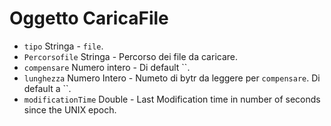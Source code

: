 # Oggetto CaricaFile

* `tipo` Stringa - `file`.
* `Percorsofile` Stringa - Percorso dei file da caricare.
* `compensare` Numero intero - Di default ``.
* `lunghezza` Numero Intero - Numeto di bytr da leggere per `compensare`. Di default a ``.
* `modificationTime` Double - Last Modification time in number of seconds since the UNIX epoch.